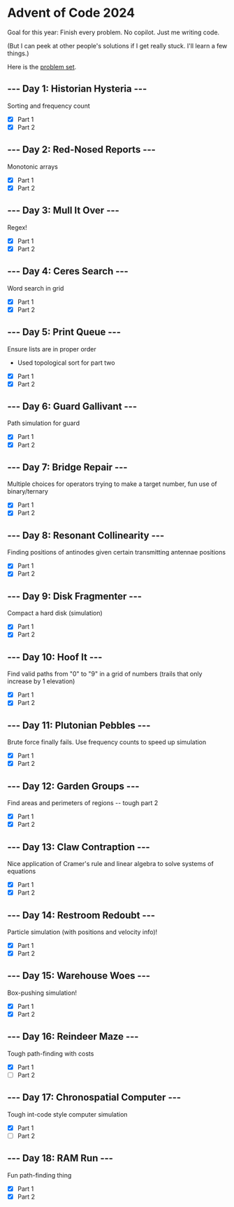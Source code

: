 # Advent of Code 2024

Goal for this year: Finish every problem. No copilot. Just me writing code.

(But I can peek at other people's solutions if I get really stuck. I'll learn a few things.)

Here is the [problem set](https://adventofcode.com/2024).

## --- Day 1: Historian Hysteria ---

Sorting and frequency count

- [x] Part 1
- [x] Part 2

## --- Day 2: Red-Nosed Reports ---

Monotonic arrays

- [x] Part 1
- [x] Part 2

## --- Day 3: Mull It Over ---

Regex!

- [x] Part 1
- [x] Part 2

## --- Day 4: Ceres Search ---

Word search in grid

- [x] Part 1
- [x] Part 2

## --- Day 5: Print Queue ---

Ensure lists are in proper order

- Used topological sort for part two
- [x] Part 1
- [x] Part 2

## --- Day 6: Guard Gallivant ---

Path simulation for guard

- [x] Part 1
- [x] Part 2

## --- Day 7: Bridge Repair ---

Multiple choices for operators trying to make a target number, fun use of binary/ternary

- [x] Part 1
- [x] Part 2

## --- Day 8: Resonant Collinearity ---

Finding positions of antinodes given certain transmitting antennae positions

- [x] Part 1
- [x] Part 2

## --- Day 9: Disk Fragmenter ---

Compact a hard disk (simulation)

- [x] Part 1
- [x] Part 2

## --- Day 10: Hoof It ---

Find valid paths from "0" to "9" in a grid of numbers (trails that only increase by 1 elevation)

- [x] Part 1
- [x] Part 2

## --- Day 11: Plutonian Pebbles ---

Brute force finally fails. Use frequency counts to speed up simulation

- [x] Part 1
- [x] Part 2

## --- Day 12: Garden Groups ---

Find areas and perimeters of regions -- tough part 2

- [x] Part 1
- [x] Part 2

## --- Day 13: Claw Contraption ---

Nice application of Cramer's rule and linear algebra to solve systems of equations

- [x] Part 1
- [x] Part 2

## --- Day 14: Restroom Redoubt ---

Particle simulation (with positions and velocity info)!

- [x] Part 1
- [x] Part 2

## --- Day 15: Warehouse Woes ---

Box-pushing simulation!

- [x] Part 1
- [x] Part 2

## --- Day 16: Reindeer Maze ---

Tough path-finding with costs

- [x] Part 1
- [ ] Part 2

## --- Day 17: Chronospatial Computer ---

Tough int-code style computer simulation

- [x] Part 1
- [ ] Part 2

## --- Day 18: RAM Run ---

Fun path-finding thing

- [x] Part 1
- [x] Part 2
